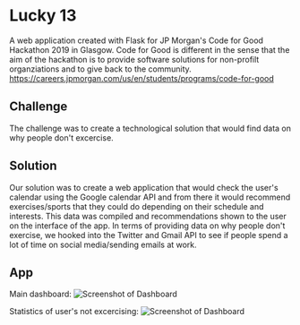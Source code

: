 # Lucky 13

A web application created with Flask for JP Morgan's Code for Good Hackathon 2019 in Glasgow. Code for Good is different in the sense that the aim of the hackathon is to provide software solutions for non-profilt organziations and to give back to the community.  
https://careers.jpmorgan.com/us/en/students/programs/code-for-good

## Challenge
The challenge was to create a technological solution that would find data on why people don't excercise.

## Solution
Our solution was to create a web application that would check the user's calendar using the Google calendar API and from there it would recommend exercises/sports that they could do depending on their schedule and interests. This data was compiled and recommendations shown to the user on the interface of the app. In terms of providing data on why people don't exercise, we hooked into the Twitter and Gmail API to see if people spend a lot of time on social media/sending emails at work.

## App
Main dashboard:
![Screenshot of Dashboard](https://i.imgur.com/tzA0JdK.png)

Statistics of user's not excercising:
![Screenshot of Dashboard](https://i.imgur.com/sokMBVF.png)
